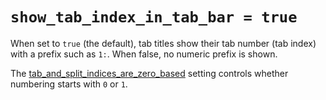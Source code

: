 # `show_tab_index_in_tab_bar = true`

When set to `true` (the default), tab titles show their tab number (tab index) with a
prefix such as `1:`.  When false, no numeric prefix is shown.

The [tab_and_split_indices_are_zero_based](tab_and_split_indices_are_zero_based.md) setting controls whether numbering starts with `0` or `1`.
